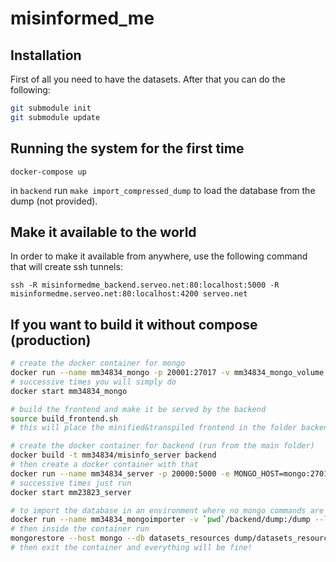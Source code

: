 # misinformed_me

## Installation

First of all you need to have the datasets. After that you can do the following:

```bash
git submodule init
git submodule update
```

## Running the system for the first time

`docker-compose up`

in `backend` run `make import_compressed_dump` to load the database from the dump (not provided).

## Make it available to the world

In order to make it available from anywhere, use the following command that will create ssh tunnels:

`ssh -R misinformedme_backend.serveo.net:80:localhost:5000 -R misinformedme.serveo.net:80:localhost:4200 serveo.net`

## If you want to build it without compose (production)

```bash
# create the docker container for mongo
docker run --name mm34834_mongo -p 20001:27017 -v mm34834_mongo_volume:/data/db mongo
# successive times you will simply do
docker start mm34834_mongo

# build the frontend and make it be served by the backend
source build_frontend.sh
# this will place the minified&transpiled frontend in the folder backend/app

# create the docker container for backend (run from the main folder)
docker build -t mm34834/misinfo_server backend
# then create a docker container with that
docker run --name mm34834_server -p 20000:5000 -e MONGO_HOST=mongo:27017 -v `pwd`/backend:/app --link=mm34834_mongo:mongo mm34834/misinfo_server
# successive times just run
docker start mm23823_server

# to import the database in an environment where no mongo commands are installed, run the following
docker run --name mm34834_mongoimporter -v `pwd`/backend/dump:/dump --link=mm34834_mongo:mongo -it mongo bash
# then inside the container run
mongorestore --host mongo --db datasets_resources dump/datasets_resources && echo "restored"
# then exit the container and everything will be fine!
```